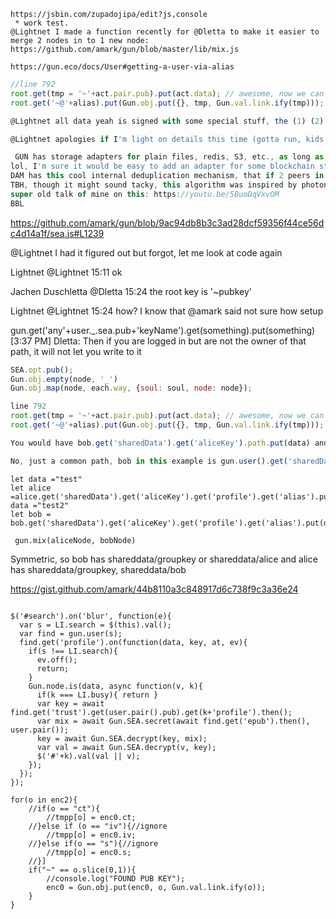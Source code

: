 

```
https://jsbin.com/zupadojipa/edit?js,console
 * work test.
@Lightnet I made a function recently for @Dletta to make it easier to merge 2 nodes in to 1 new node: https://github.com/amark/gun/blob/master/lib/mix.js

https://gun.eco/docs/User#getting-a-user-via-alias
```

```javascript
//line 792
root.get(tmp = '~'+act.pair.pub).put(act.data); // awesome, now we can actually save the user with their public key as their ID.
root.get('~@'+alias).put(Gun.obj.put({}, tmp, Gun.val.link.ify(tmp))); // next up, we want to associate the alias with the public key. So we add it to the alias list.
```

```javascript
@Lightnet all data yeah is signed with some special stuff, the (1) (2) (3) organization has to do with handling special namespaces in GUN's universal graph.

@Lightnet apologies if I'm light on details this time (gotta run, kids!) but something like user.get('myTrustedFriendsForDocA').get(BobPubKey).put(true) (obviously you'd want better naming structure)
```

```javascript
 GUN has storage adapters for plain files, redis, S3, etc., as long as there are multiple peers connected in the network, GUN will retrieve from multiple machines (even browsers!) directly OR indirectly (daisy chain). So honestly, it doesn't really matter if some of those machines use S3 or not, I don't consider this a problem - this would only be a problem if ALL the machines use S3.
lol, I'm sure it would be easy to add an adapter for some blockchain stuff to, but they're just so slow they'll likely be dropped by DAM (the daisy chain system) because other peers that respond faster.
DAM has this cool internal deduplication mechanism, that if 2 peers in the daisy happen to both reply with the same data, it only chooses the fastest.
TBH, though it might sound tacky, this algorithm was inspired by photon's particle behavior in quantum mechanics.
super old talk of mine on this: https://youtu.be/5BuoDqVxvOM
BBL
```


https://github.com/amark/gun/blob/9ac94db8b3c3ad28dcf59356f44ce56dc4d14a1f/sea.js#L1239

@Lightnet I had it figured out but forgot, let me look at code again

Lightnet @Lightnet 15:11
ok

Jachen Duschletta @Dletta 15:24
the root key is '~pubkey'

Lightnet @Lightnet 15:24
how?
I know that @amark said not sure how setup


gun.get('any'+user._.sea.pub+'keyName').get(something).put(something)
[3:37 PM] Dletta: Then if you are logged in but are not the owner of that path, it will not let you write to it

```javascript
SEA.opt.pub();
Gun.obj.empty(node, '_')
Gun.obj.map(node, each.way, {soul: soul, node: node});

line 792
root.get(tmp = '~'+act.pair.pub).put(act.data); // awesome, now we can actually save the user with their public key as their ID.
root.get('~@'+alias).put(Gun.obj.put({}, tmp, Gun.val.link.ify(tmp)));
```

```javascript
You would have bob.get('sharedData').get('aliceKey').path.put(data) and same on alice side. Then when your UI looks at the data it needs to realize it's shared data with alice and retrieve the same path for both you (bob) and alice and use gun.mix(aliceNode, bobNode) is what the ui shows

No, just a common path, bob in this example is gun.user().get('sharedData')
```

```
let data ="test"
let alice =alice.get('sharedData').get('aliceKey').get('profile').get('alias').put(data)
data ="test2"
let bob = bob.get('sharedData').get('aliceKey').get('profile').get('alias').put(data)

 gun.mix(aliceNode, bobNode)
```

Symmetric, so bob has shareddata/groupkey or shareddata/alice and alice has shareddata/groupkey, shareddata/bob


https://gist.github.com/amark/44b8110a3c848917d6c738f9c3a36e24
```

$('#search').on('blur', function(e){
  var s = LI.search = $(this).val();
  var find = gun.user(s);
  find.get('profile').on(function(data, key, at, ev){
    if(s !== LI.search){
      ev.off();
      return;
    }
    Gun.node.is(data, async function(v, k){
      if(k === LI.busy){ return }
      var key = await find.get('trust').get(user.pair().pub).get(k+'profile').then();
      var mix = await Gun.SEA.secret(await find.get('epub').then(), user.pair());
      key = await Gun.SEA.decrypt(key, mix);
      var val = await Gun.SEA.decrypt(v, key);
      $('#'+k).val(val || v);
    });
  });
});
```

```
for(o in enc2){
    //if(o == "ct"){
        //tmpp[o] = enc0.ct;
    //}else if (o == "iv"){//ignore
        //tmpp[o] = enc0.iv;
    //}else if(o == "s"){//ignore
        //tmpp[o] = enc0.s;
    //}]
    if("~" == o.slice(0,1)){
        //console.log("FOUND PUB KEY");
        enc0 = Gun.obj.put(enc0, o, Gun.val.link.ify(o));
    }
}
```